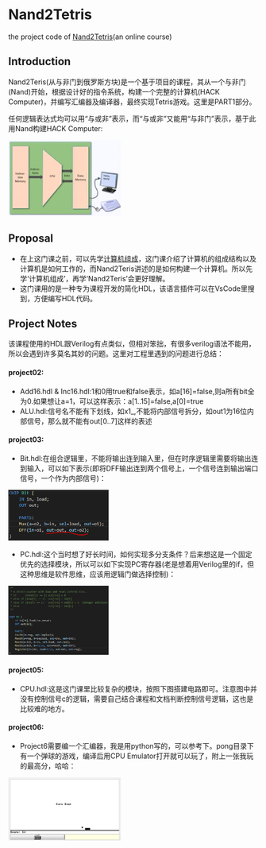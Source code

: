 # Nand2Tetris
the project code of [Nand2Tetris](https://www.coursera.org/learn/build-a-computer)(an online course)

## Introduction

Nand2Teris(从与非门到俄罗斯方块)是一个基于项目的课程，其从一个与非门(Nand)开始，根据设计好的指令系统，构建一个完整的计算机(HACK Computer)，并编写汇编器及编译器，最终实现Tetris游戏。这里是PART1部分。

任何逻辑表达式均可以用“与或非”表示，而“与或非”又能用“与非门”表示，基于此用Nand构建HACK Computer:
<div align=left><img src=image/Hack.png width=45%></div>

## Proposal
- 在上这门课之前，可以先学[计算机组成](https://www.coursera.org/learn/jisuanji-zucheng)，这门课介绍了计算机的组成结构以及计算机是如何工作的，而Nand2Teris讲述的是如何构建一个计算机。所以先学‘计算机组成’，再学‘Nand2Teris’会更好理解。
- 这门课用的是一种专为课程开发的简化HDL，该语言插件可以在VsCode里搜到，方便编写HDL代码。

## Project Notes
该课程使用的HDL跟Verilog有点类似，但相对笨拙，有很多verilog语法不能用，所以会遇到许多莫名其妙的问题。这里对工程里遇到的问题进行总结：

#### project02:
   - Add16.hdl & Inc16.hdl:1和0用true和false表示，如a[16]=false,则a所有bit全为0.如果想让a=1，可以这样表示：a[1..15]=false,a[0]=true
   - ALU.hdl:信号名不能有下划线，如x1_,不能将内部信号拆分，如out1为16位内部信号，那么就不能有out[0..7]这样的表述

#### project03:
   - Bit.hdl:在组合逻辑里，不能将输出连到输入里，但在时序逻辑里需要将输出连到输入，可以如下表示(即将DFF输出连到两个信号上，一个信号连到输出端口信号，一个作为内部信号)：
   <div align=left><img src=image/bit_hdl.png width=40%></div>

   - PC.hdl:这个当时想了好长时间，如何实现多分支条件？后来想这是一个固定优先的选择模块，所以可以如下实现PC寄存器(老是想着用Verilog里的if，但这种思维是软件思维，应该用逻辑门做选择控制)：
   <div align=left><img src=image/pc_hdl.png width=40%></div>
   
#### project05:
   - CPU.hdl:这是这门课里比较复杂的模块，按照下图搭建电路即可。注意图中并没有控制信号c的逻辑，需要自己结合课程和文档判断控制信号逻辑，这也是比较难的地方。

#### project06:
   - Project6需要编一个汇编器，我是用python写的，可以参考下。pong目录下有一个弹球的游戏，编译后用CPU Emulator打开就可以玩了，附上一张我玩的最高分，哈哈：
   <div align=left><img src=image/game_over.png width=45%></div>
